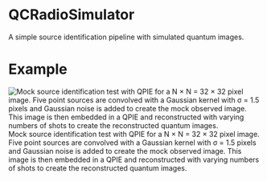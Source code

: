 
# QCRadioSimulator
A simple source identification pipeline with simulated quantum images.

# Example
![Mock source identification test with QPIE for a N × N = 32 × 32 pixel image. Five point sources are convolved with a Gaussian kernel with σ = 1.5
pixels and Gaussian noise is added to create the mock observed image. This image is then embedded in a QPIE and reconstructed with varying numbers of shots to
create the reconstructed quantum images.]([https://myoctocat.com/assets/images/base-octocat.svg](https://github.com/epfl-radio-astro/QCRadioSimulator/blob/main/doc/example.png)https://github.com/epfl-radio-astro/QCRadioSimulator/blob/main/doc/example.png)
Mock source identification test with QPIE for a N × N = 32 × 32 pixel image. Five point sources are convolved with a Gaussian kernel with σ = 1.5
pixels and Gaussian noise is added to create the mock observed image. This image is then embedded in a QPIE and reconstructed with varying numbers of shots to
create the reconstructed quantum images.
